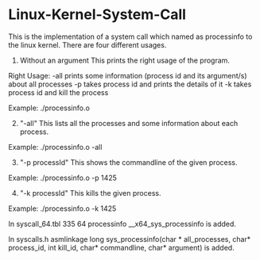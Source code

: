 # Linux-Kernel-System-Call

This is the implementation of a system call which named as processinfo to the linux kernel.
There are four different usages.

1) Without an argument 
This prints the right usage of the program.

Right Usage:
-all prints some information (process id and its argument/s) about all processes
-p takes process id and prints the details of it
-k takes process id and kill the process

Example: ./processinfo.o

2) "-all"
This lists all the processes and some information about each process.

Example: ./processinfo.o -all

3) "-p processId"
This shows the commandline of the given process.

Example: ./processinfo.o -p 1425

4) "-k processId"
This kills the given process.

Example: ./processinfo.o -k 1425


In syscall_64.tbl	335		64		processinfo		__x64_sys_processinfo is added.

In syscalls.h    asmlinkage long sys_processinfo(char * all_processes, char* process_id, int kill_id, char* commandline, char* argument) is added.
